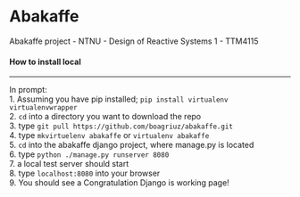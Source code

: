 # Abakaffe
Abakaffe project - NTNU - Design of Reactive Systems 1 - TTM4115
<br/>


#### How to install local
***
In prompt: <br/>
    1. Assuming you have pip installed; ```pip install virtualenv virtualenvwrapper``` <br/>
    2. ```cd``` into a directory you want to download the repo <br/>
    3. type ```git pull https://github.com/boagriuz/abakaffe.git``` <br/>
    4. type ```mkvirtuelenv abakaffe``` or ```virtualenv abakaffe``` <br/>
    5. ```cd``` into the abakaffe django project, where manage.py is located <br/>
    6. type ```python ./manage.py runserver 8080``` <br/>
    7. a local test server should start <br/>
    8. type ```localhost:8080``` into your browser <br/>
    9. You should see a Congratulation Django is working page! <br/>
    
  
    
    
    
